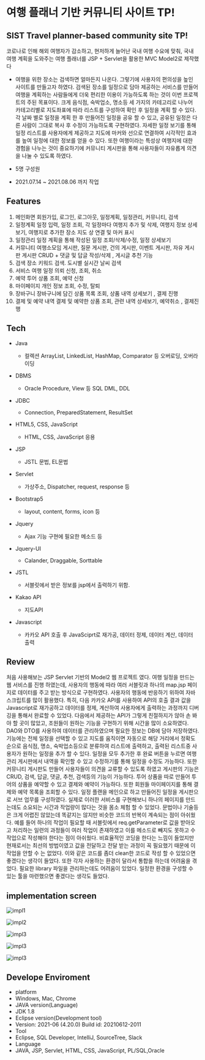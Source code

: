 # 여행 플래너 기반 커뮤니티 사이트 TP!
## SIST Travel planner-based community site TP! 

 코로나로 인해 해외 여행자가 감소하고, 현저하게 늘어난 국내 여행 수요에 맞춰, 국내 여행 계획을 도와주는 여행 플래너를 JSP + Servlet을 활용한 MVC Model2로 제작했다 

- 여행을 위한 장소는 검색하면 얼마든지 나온다. 그렇기에 사용자의 편의성을 높인 사이트를 만들고자 하였다. 검색된 장소를 일정으로 담아 제공하는 서비스를 만들어 여행을 계획하는 사람들에게 더욱 편리한 이용이 가능하도록 하는 것이 이번 프로젝트의 주된 목표이다. 크게 음식점, 숙박업소, 명소등 세 가지의 카테고리로 나누어 카테고리별로 지도좌표에 따라 리스트를 구성하여 확인 후 일정을 계획 할 수 있다. 각 날짜 별로 일정을 계획 한 후 만들어진 일정을 공유 할 수 있고, 공유된 일정은 다른 사람이 그대로 복사 후 수정이 가능하도록 구현하였다. 자세한 일정 보기를 통해 일정 리스트를 사용자에게 제공하고 지도에 마커와 선으로 연결하여 시각적인 효과를 높여 일정에 대한 정보를 얻을 수 있다. 또한 여행이라는 특성상 여행지에 대한 경험을 나누는 것이 중요하기에 커뮤니티 게시판을 통해 사용자들이 자유롭게 의견을 나눌 수 있도록 하였다.




- 5명 구성원
- 2021.07.14 ~ 2021.08.06 까지 작업

## Features
1. 메인화면
회원가입, 로그인, 로그아웃, 일정계획, 일정관리, 커뮤니티, 검색 
2. 일정계획
일정 입력, 일정 조회, 각 일정마다 여행지 추가 및 삭제, 여행지 정보 상세보기, 여행지로 추가한 장소 지도 상 연결 및 마커 표시
3. 일정관리
일정 계획을 통해 작성된 일정 조회/삭제/수정, 일정 상세보기 
4. 커뮤니티
여행소모임 게시판, 질문 게시판, 건의 게시판, 이벤트 게시판, 자유 게시판
게시판 CRUD + 댓글 및 답글 작성/삭제 , 게시글 추천 기능 
5. 검색
장소 키워드 검색. 도시별 실시간 날씨 검색
6. 서비스 
여행 일정 의뢰 신청, 조회, 취소 
7. 예약 
투어 상품 조회, 예약 신청
8. 마이페이지
개인 정보 조회, 수정, 탈퇴
9. 장바구니 
장바구니에 담긴 상품 목록 조회, 상품 내역 상세보기 , 결제 진행  
10. 결제 및 예약 내역
결제 및 예약한 상품 조회, 관련 내역 상세보기, 예약취소 , 결제진행 



## Tech

- Java
    - 컬렉션 ArrayList<T>, LinkedList<T>, HashMap<T>, Comparator 등 오버로딩, 오버라이딩

- DBMS
    - Oracle Procedure, View 등 SQL DML, DDL

- JDBC
    - Connection, PreparedStatement, ResultSet

- HTML5, CSS, JavaScript
    - HTML, CSS, JavaScript 응용

- JSP
    - JSTL 문법, EL문법

- Servlet
    - 가상주소, Dispatcher, request, response 등

- Bootstrap5
    - layout, content, forms, icon 등

- Jquery
     - Ajax 기능 구현에 필요한 메소드 등 

- Jquery-UI
    - Calander, Draggable, Sorttable

- JSTL
     - 서블릿에서 받은 정보를 jsp에서 출력하기 위함.

- Kakao API
     - 지도API 

- Javascript
     - 카카오 API 호출 후 JavaSciprt로 재가공, 데이터 정제, 데이터 계산, 데이터 출력



    

## Review
  처음 사용해보는 JSP Servlet 기반의 Model2 웹 프로젝트 였다. 여행 일정을 만드는 웹 서비스를 진행 하였는데, 사용자의 행동에 따라 여러 서블릿과 하나의 map.jsp 페이지로 데이터를 주고 받는 방식으로 구현하였다. 사용자의 행동에 반응하기 위하여 자바스크립트를 많이 활용했다. 특히, 다음 카카오 API를 사용하여 API의 호출 결과 값을 Javascript로 재가공하고 데이터를 정제, 계산하여 사용자에게 출력하는 과정까지 디버깅을 통해서 완료할 수 있었다. 다음에서 제공하는 API가 그렇게 친절하지가 않아 손 봐야 할 곳이 많았고, 조원들이 원하는 기능을 구현하기 위해  시간을 많이 소요하였다. DAO와 DTO를 사용하여 데이터를 관리하였으며 필요한 정보는 DB에 담아 저장하였다. 기능에는 전체 일정을 선택할 수 있고 지도를 움직이면 자동으로 해당 거리에서 정확도순으로 음식점, 명소, 숙박업소등으로 분류하여 리스트에 출력하고, 출력된 리스트중 사용자가 원하는 일정을 추가 할 수 있다. 일정을 모두 추가한 후 완료 버튼을 누르면 여행관리 게시판에서 내역을 확인할 수 있고 수정하기를 통해 일정을 수정도 가능하다. 또한 커뮤니티 게시판도 만들어 사용자들이 의견을 교류할 수 있도록 하였고 게시판의 기능은 CRUD, 검색, 답글, 댓글, 추천, 검색등의 기능이 가능하다. 투어 상품을 따로 만들어 투어의 상품을 예약할 수 있고 결제와 예약이 가능하다. 또한 회원들 마이페이지를 통해 결제와 예약 목록을 조회할 수 있다. 일정 플랜을 메인으로 하고 만들어진 일정을 게시판으로 서브 업무를 구성하였다. 실제로 이러한 서비스를 구현해보니 하나의 페이지를 만드는데도 소요되는 시간과 작업량이 많다는 것을 몸소 체험 할 수 있었다. 문법이나 기술등은 크게 어렵진 않았는데 똑같지는 않지만 비슷한 코드의 반복이 계속되는 점이 아쉬웠다. 예를 들어 하나의 작업이 필요할 때 서블릿에서 req.getParameter로 값을 받아오고 처리하는 일련의 과정들이 여러 작업이 존재하였고 이를 메소드로 빼지도 못하고 수작업으로 작성해야 한다는 점이 아쉬웠다. 비효율적인 코딩을 한다는 느낌이 들었지만 현재로서는 최선의 방법이였고 값을 전달하고 전달 받는 과정이 꼭 필요했기 때문에 이 작업을 안할 수 는 없었다.
이와 같은 코드를 좀더 clean한 코드로 작성 할 수 있었으면 좋겠다는 생각이 들었다. 또한 각자 사용하는 환경이 달라서 통합을 하는데 어려움을 겪었다. 필요한 library 파일을 관리하는데도 어려움이 있었다. 일정한 환경을 구성할 수 있는 툴을 마련했으면 좋겠다는 생각도 들었다.
## implementation screen 
![impl1](./img/impl1.png)

![impl2](./img/impl2.png)

![impl3](./img/impl3.png)

![impl3](./img/impl4.png)

![impl3](./img/impl5.png)

 
 ## Develope Enviroment
- platform
 - Windows, Mac, Chrome
- JAVA version(Language)
 - JDK 1.8
- Eclipse version(Development tool)
 - Version: 2021-06 (4.20.0) Build id: 20210612-2011
- Tool
 - Eclipse, SQL Developer, IntelliJ, SourceTree, Slack 
- Language
 - JAVA, JSP, Servlet, HTML, CSS, JavaScript, PL/SQL,Oracle

